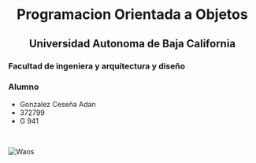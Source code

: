 # <center>Programacion Orientada a Objetos</center>
## <center>Universidad Autonoma de Baja California</center>

### Facultad de ingeniera y arquitectura y diseño

### Alumno
- Gonzalez Ceseña Adan
- 372799
- G 941
<br>

![Waos](https://cdn.discordapp.com/attachments/1088654568218443926/1187988431230476428/image.png?ex=6610dbf1&is=65fe66f1&hm=8fd30b29342c72502f5d49444230a2c23c74845ac62e02f9046f1137a4d92b43&)